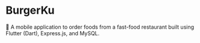 # BurgerKu

🍔 A mobile application to order foods from a fast-food restaurant built using Flutter (Dart), Express.js, and MySQL.
 
